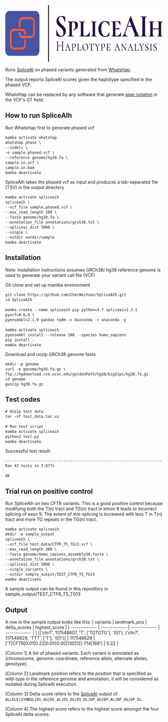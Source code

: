 <img src="https://github.com/CherWeiYuan/SpliceAIh/blob/main/logo/transparent.png?raw=true" width=600 height=180>

Runs [SpliceAI](https://github.com/Illumina/SpliceAI) on phased variants generated from [WhatsHap](https://whatshap.readthedocs.io/en/latest/).

The output reports SpliceAI scores given the haplotype specified in the phased VCF.

WhatsHap can be replaced by any software that generate [pipe notation](https://whatshap.readthedocs.io/en/latest/guide.html#phasing-in-vcfs) in the VCF's GT field.

## How to run SpliceAIh
Run WhatsHap first to generate phased vcf
```
mamba activate whatshap
whatshap phase \
--indels \
-o sample.phased.vcf \
--reference genome/hg38.fa \
sample.in.vcf \
sample.in.bam
mamba deactivate
```

SpliceAIh takes the phased vcf as input and produces a tab-separated file (TSV) in the output directory
```
mamba activate spliceaih
spliceaih \
--vcf_file sample.phased.vcf \
--max_read_length 200 \
--fasta genome/hg38.fa \
--annotation_file annotations/grch38.txt \
--spliceai_dist 5000 \
--single \
--outdir outdir/sample
mamba deactivate
```

## Installation
Note: Installation instructions assumes GRCh38/ hg38 reference genome is used to generate your variant call file (VCF)

Git clone and set up mamba environment
```
git clone https://github.com/CherWeiYuan/SpliceAIh.git
cd SpliceAIh

mamba create --name spliceaih pip python=3.7 spliceai=1.3.1 pyvcf=0.6.8 \
pyensembl=2.1.0 pandas tqdm -c bioconda -c anaconda -y

mamba activate spliceaih
pyensembl install --release 108 --species homo_sapiens
pip install .
mamba deactivate
```

Download and unzip GRCh38 genome fasta
```
mkdir -p genome
curl -o genome/hg38.fa.gz \
ftp://hgdownload.cse.ucsc.edu/goldenPath/hg38/bigZips/hg38.fa.gz
cd genome
gunzip hg38.fa.gz
```


## Test codes
```
# Unzip test data
tar -xf test_data.tar.xz

# Run test script
mamba activate spliceaih
python3 test.py
mamba deactivate
```

Successful test result:
```
----------------------------------------------------------------------
Ran 43 tests in 3.677s

OK
```


## Trial run on positive control
Run SpliceAIh on two CFTR variants. This is a good positive control because modifying both the T(n) tract and TG(n) tract in intron 8 leads to incorrect splicing of exon 9. The extent of mis-splicing is increased with less T in T(n) tract and more TG repeats in the TG(n) tract.
```
mamba activate spliceaih
mkdir -p sample_output
spliceaih \
--vcf_file test_data/CTFR_T5_TG13.vcf \
--max_read_length 300 \
--fasta genome/Homo_sapiens_assembly38.fasta \
--annotation_file annotations/grch38.txt \
--spliceai_dist 5000 \
--single_variants \
--outdir sample_output/TEST_CTFR_T5_TG13
mamba deactivate
```
A sample output can be found in this repository in sample_output/TEST_CTFR_T5_TG13

## Output
A row in the sample output looks like this:
| variants  | landmark_pos | delta_scores | highest_score |
| ------------- | ------------- | ------------- | ------------- |
| [('chr7', 117548607, 'T', ['TGTGTG'], '0\|1'), ('chr7', 117548629, 'TTT', ['T'], '0\|1')] | 117548629 | ['T\|CFTR\|0.01\|0.22\|0.00\|0.00\|130\|12\|-714\|189'] | 0.22  |

[Column 1] A list of phased variants. Each variant is annotated as (chromosome, genomic coordinate, reference allele, alternate alleles, genotype).

[Column 2] Landmark position refers to the position that is specified as wild-type in the reference genome and annotation; it will be considered as mutated during SpliceAI execution.

[Column 3] Delta score refers to the [SpliceAI](https://github.com/Illumina/SpliceAI) output of ```ALLELE|SYMBOL|DS_AG|DS_AL|DS_DG|DS_DL|DP_AG|DP_AL|DP_DG|DP_DL```.

[Column 4] The highest score refers to the highest score amongst the four SpliceAI delta scores.
